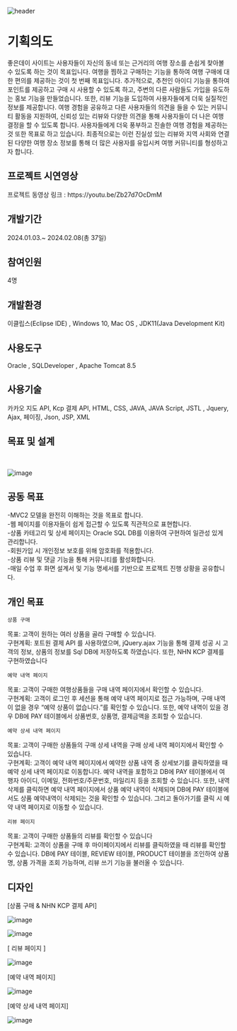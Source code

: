 ![header](https://capsule-render.vercel.app/api?type=waving&color=timeGradient&text=좋은데이%20%20&animation=twinkling&fontSize=50&fontAlignY=40&fontAlign=50&height=250)


<h1>기획의도</h1>
좋은데이 사이트는 사용자들이 자신의 동네 또는 근거리의 여행 장소를 손쉽게 찾아볼 수 있도록 하는 것이 목표입니다.
 여행을 찜하고 구매하는 기능을 통하여 여행 구매에 대한 편의를 제공하는 것이 첫 번째 목표입니다.
 추가적으로, 추천인 아이디 기능을 통하여 포인트를 제공하고 구매 시 사용할 수 있도록 하고, 주변의 다른 사람들도 가입을 유도하는 홍보 기능을 만들었습니다.
또한, 리뷰 기능을 도입하여 사용자들에게 더욱 실질적인 정보를 제공합니다. 여행 경험을 공유하고 다른 사용자들의 의견을 들을 수 있는 커뮤니티 활동을 지원하여, 신뢰성 있는 리뷰와 다양한 의견을 통해 사용자들이 더 나은 여행 결정을 할 수 있도록 합니다. 사용자들에게 더욱 풍부하고 진솔한 여행 경험을 제공하는 것 또한 목표로 하고 있습니다.
 최종적으로는 이런 진실성 있는 리뷰와 지역 사회와 연결된 다양한 여행 장소 정보를 통해 더 많은 사용자를 유입시켜 여행 커뮤니티를 형성하고자 합니다.

 <h2>프로젝트 시연영상</h2>
  프로젝트 동영상 링크 : https://youtu.be/Zb27d7OcDmM

  <h2>개발기간</h2>
  2024.01.03.~ 2024.02.08(총 37일)

  
  <h2>참여인원</h2>
   4명

   <h2>개발환경</h2>
   이클립스(Eclipse IDE) , Windows 10, Mac OS , JDK11(Java Development Kit) 

   <h2>사용도구</h2>
   Oracle , SQLDeveloper , Apache Tomcat 8.5 

   <h2>사용기술</h2>
   카카오 지도 API, Kcp 결제 API, HTML, CSS, JAVA, JAVA Script, JSTL , Jquery, Ajax, 페이징, Json, JSP, XML 

   <h2>목표 및 설계</h2><br>
   
   ![image](https://github.com/JOOTAEHYEON/Trip-Project1/assets/161558492/075d24c5-acbc-48c0-ae8a-04dafe7b1516)

   <h2>공동 목표</h2>
 -MVC2 모델을 완전히 이해하는 것을 목표로 합니다.<br>
-웹 페이지를 이용자들이 쉽게 접근할 수 있도록 직관적으로 표현합니다.<br>
-상품 카테고리 및 상세 페이지는 Oracle SQL DB를 이용하여 구현하여 일관성 있게 관리합니다.<br>
-회원가입 시 개인정보 보호를 위해 암호화를 적용합니다.<br>
-상품 리뷰 및 댓글 기능을 통해 커뮤니티를 활성화합니다.<br>
-매일 수업 후 화면 설계서 및 기능 명세서를 기반으로 프로젝트 진행 상황을 공유합니다. 

<h2>개인 목표</h2>

 	상품 구매
목표: 고객이 원하는 여러 상품을 골라 구매할 수 있습니다.<br>
구현계획: 포트원 결제 API 를 사용하였으며, jQuery.ajax 기능을 통해 결제 성공 시 고객의 정보, 상품의 정보를 Sql DB에 저장하도록 하였습니다. 또한, NHN KCP 결제를 구현하였습니다


	예약 내역 페이지
목표: 고객이 구매한 여행상품들을 구매 내역 페이지에서 확인할 수 있습니다.    <br>
구현계획: 고객이 로그인 후 세션을 통해 예약 내역 페이지로 접근 가능하며, 구매 내역이 없을 경우 “예약 상품이 없습니다.”를 확인할 수 있습니다. 또한, 예약 내역이 있을 경우 DB에 PAY 테이블에서 상품번호, 상품명, 결제금액을 조회할 수 있습니다.
   


	예약 상세 내역 페이지
목표: 고객이 구매한 상품들의 구매 상세 내역을 구매 상세 내역 페이지에서 확인할 수 있습니다.<br>
구현계획: 고객이 예약 내역 페이지에서 예약한 상품 내역 중 상세보기를 클릭하였을 때 예약 상세 내역 페이지로 이동합니다.
예약 내역을 포함하고 DB에 PAY 테이블에서 여행자 아이디, 이메일, 전화번호/주문번호, 마일리지 등을 조회할 수 있습니다. 또한, 내역 삭제를 클릭하면 예약 내역 페이지에서 상품 예약 내역이 삭제되며 DB에 PAY 테이블에서도 상품 예약내역이 삭제되는 것을 확인할 수 있습니다. 그리고 돌아가기를 클릭 시 예약 내역 페이지로 이동할  수 있습니다.


	리뷰 페이지
목표: 고객이 구매한 상품들의 리뷰를 확인할 수 있습니다<br>
구현계획: 고객이 상품을 구매 후 마이페이지에서 리뷰를 클릭하였을 때 리뷰를 확인할 수 있습니다. DB에 PAY 테이블, REVIEW 테이블, PRODUCT 테이블을 조인하여 상품명, 상품 가격을 조회 가능하며, 리뷰 쓰기 기능을 불러올 수 있습니다.     

   <h2>디자인</h2>

[상품 구매 & NHN KCP 결제 API]

![image](https://github.com/JOOTAEHYEON/Trip-Project1/assets/161558492/23872ac3-b612-4161-972d-3d196159e496)

![image](https://github.com/JOOTAEHYEON/Trip-Project1/assets/161558492/8c134e84-4cf2-4525-908c-a01caed11c43)


[ 리뷰 페이지 ] <br>

![image](https://github.com/JOOTAEHYEON/Trip-Project1/assets/161558492/c8396e7f-ecc6-4b6a-ab6d-9053e76a8ae7)

[예약 내역 페이지]

![image](https://github.com/JOOTAEHYEON/Trip-Project1/assets/161558492/03ab8a40-4239-441d-a6b4-c613b73ebc03)

[예약 상세 내역 페이지]

![image](https://github.com/JOOTAEHYEON/Trip-Project1/assets/161558492/bb2c17a0-10ac-4c51-a322-3aa30ff4dbad)

   
  




